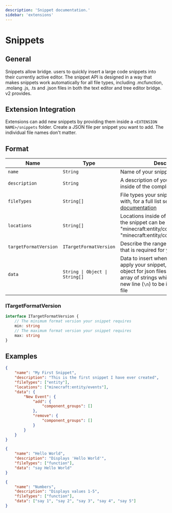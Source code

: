 ```yaml
---
description: 'Snippet documentation.'
sidebar: 'extensions'
---
```


# Snippets

## General

Snippets allow bridge. users to quickly insert a large code snippets into their currently active editor. The snippet API is designed in a way that makes snippets work automatically for all file types, including .mcfunction, .molang .js, .ts and .json files in both the text editor and tree editor bridge. v2 provides.

## Extension Integration

Extensions can add new snippets by providing them inside a `<EXTENSION NAME>/snippets` folder. Create a JSON file per snippet you want to add. The individual file names don't matter.

## Format

| Name                  | Type                           | Description                                                                                                                                                                                                       |
| --------------------- | ------------------------------ | ----------------------------------------------------------------------------------------------------------------------------------------------------------------------------------------------------------------- |
| `name`                | `String`                       | Name of your snippet                                                                                                                                                                                              |
| `description`         | `String`                       | A description of your snippet. Used inside of the completion item menu                                                                                                                                            |
| `fileTypes`           | `String[]`                     | File types your snippet is compatible with, for a full list see our [file type documentation](/extensions/other/default-file-types/)                                                                          |
| `locations`           | `String[]`                     | Locations inside of a JSON file where the snippet can be inserted, e.g. "minecraft:entity/components" or "minecraft:entity/component_groups/\*"                                                                   |
| `targetFormatVersion` | `ITargetFormatVersion`         | Describe the range of format versions that is required for your snippet to work                                                                                                                                   |
| `data`                | `String \| Object \| String[]` | Data to insert when the user chooses to apply your snippet, this data can be an object for json files and a string or an array of strings which are joined with a new line (`\n`) to be inserted into a text file |

### ITargetFormatVersion

```typescript
interface ITargetFormatVersion {
	// The minimum format version your snippet requires
	min: string
	// The maximum format version your snippet requires
	max: string
}
```

## Examples

```json
{
	"name": "My First Snippet",
	"description": "This is the first snippet I have ever created",
	"fileTypes": ["entity"],
	"locations": ["minecraft:entity/events"],
	"data": {
		"New Event": {
			"add": {
				"component_groups": []
			},
			"remove": {
				"component_groups": []
			}
		}
	}
}
```

```json
{
	"name": "Hello World",
	"description": "Displays 'Hello World'",
	"fileTypes": ["function"],
	"data": "say Hello World"
}
```

```json
{
	"name": "Numbers",
	"description": "Displays values 1-5",
	"fileTypes": ["function"],
	"data": ["say 1", "say 2", "say 3", "say 4", "say 5"]
}
```
